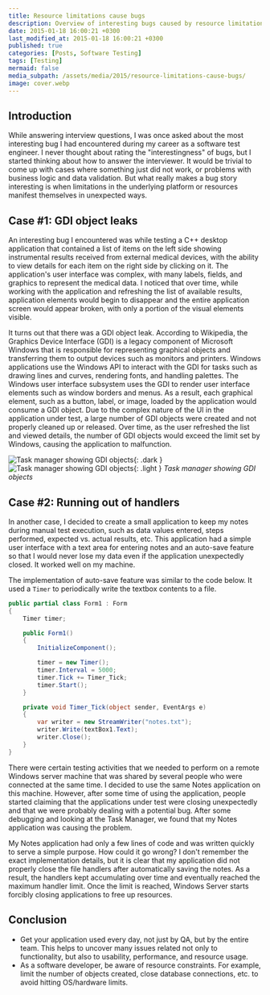 ```yaml
---
title: Resource limitations cause bugs
description: Overview of interesting bugs caused by resource limitations.
date: 2015-01-18 16:00:21 +0300
last_modified_at: 2015-01-18 16:00:21 +0300
published: true
categories: [Posts, Software Testing]
tags: [Testing]
mermaid: false
media_subpath: /assets/media/2015/resource-limitations-cause-bugs/
image: cover.webp
---
```


## Introduction
While answering interview questions, I was once asked about the most interesting bug I had encountered during my career as a software test engineer. I never thought about rating the "interestingness" of bugs, but I started thinking about how to answer the interviewer. It would be trivial to come up with cases where something just did not work, or problems with business logic and data validation. But what really makes a bug story interesting is when limitations in the underlying platform or resources manifest themselves in unexpected ways.

## Case #1: GDI object leaks
An interesting bug I encountered was while testing a C++ desktop application that contained a list of items on the left side showing instrumental results received from external medical devices, with the ability to view details for each item on the right side by clicking on it. The application's user interface was complex, with many labels, fields, and graphics to represent the medical data. I noticed that over time, while working with the application and refreshing the list of available results, application elements would begin to disappear and the entire application screen would appear broken, with only a portion of the visual elements visible.

It turns out that there was a GDI object leak. According to Wikipedia, the Graphics Device Interface (GDI) is a legacy component of Microsoft Windows that is responsible for representing graphical objects and transferring them to output devices such as monitors and printers. Windows applications use the Windows API to interact with the GDI for tasks such as drawing lines and curves, rendering fonts, and handling palettes. The Windows user interface subsystem uses the GDI to render user interface elements such as window borders and menus. As a result, each graphical element, such as a button, label, or image, loaded by the application would consume a GDI object. Due to the complex nature of the UI in the application under test, a large number of GDI objects were created and not properly cleaned up or released. Over time, as the user refreshed the list and viewed details, the number of GDI objects would exceed the limit set by Windows, causing the application to malfunction.

![Task manager showing GDI objects](taskmgr-dark.webp){: .dark }
![Task manager showing GDI objects](taskmgr-light.webp){: .light }
_Task manager showing GDI objects_

## Case #2: Running out of handlers
In another case, I decided to create a small application to keep my notes during manual test execution, such as data values entered, steps performed, expected vs. actual results, etc. This application had a simple user interface with a text area for entering notes and an auto-save feature so that I would never lose my data even if the application unexpectedly closed. It worked well on my machine.

The implementation of auto-save feature was similar to the code below. It used a `Timer` to periodically write the textbox contents to a file.

```csharp
public partial class Form1 : Form
{
    Timer timer;

    public Form1()
    {
        InitializeComponent();

        timer = new Timer();
        timer.Interval = 5000;
        timer.Tick += Timer_Tick;
        timer.Start();
    }

    private void Timer_Tick(object sender, EventArgs e)
    {
        var writer = new StreamWriter("notes.txt");
        writer.Write(textBox1.Text);
        writer.Close();
    }
}
```

There were certain testing activities that we needed to perform on a remote Windows server machine that was shared by several people who were connected at the same time. I decided to use the same Notes application on this machine. However, after some time of using the application, people started claiming that the applications under test were closing unexpectedly and that we were probably dealing with a potential bug. After some debugging and looking at the Task Manager, we found that my Notes application was causing the problem.

My Notes application had only a few lines of code and was written quickly to serve a simple purpose. How could it go wrong? I don't remember the exact implementation details, but it is clear that my application did not properly close the file handlers after automatically saving the notes. As a result, the handlers kept accumulating over time and eventually reached the maximum handler limit. Once the limit is reached, Windows Server starts forcibly closing applications to free up resources.

## Conclusion
- Get your application used every day, not just by QA, but by the entire team. This helps to uncover many issues related not only to functionality, but also to usability, performance, and resource usage.
- As a software developer, be aware of resource constraints. For example, limit the number of objects created, close database connections, etc. to avoid hitting OS/hardware limits.
